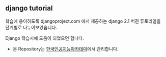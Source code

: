 ## django tutorial

학습에 용이하도록 djangoproject.com 에서 제공하는 django 2.1 버젼 튜토리얼을 단계별로 나누어보았습니다.

Django 학습시에 도움이 되었으면 합니다.


* 본 Repository는 [한국인공지능아카데미](https://www.ai-academy.ai)에서 관리합니다.

<figure class="align-left">
  <img src="https://static.wixstatic.com/media/44b6f1_e73b2c0a2fce4661b51d4fa254246e41~mv2.png/v1/fill/w_314,h_89,al_c,q_80,usm_0.66_1.00_0.01/44b6f1_e73b2c0a2fce4661b51d4fa254246e41~mv2.png" alt="">
</figure>
